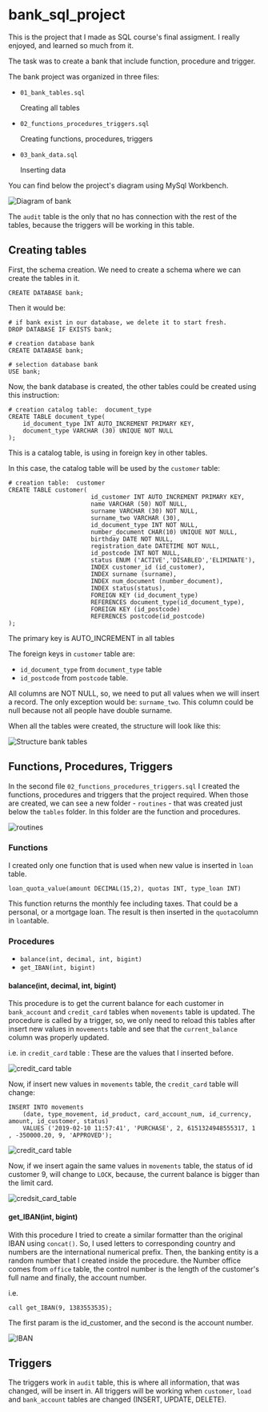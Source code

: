 # bank_sql_project

This is the project that I made as SQL course's final assigment. I really enjoyed, and learned so much from it.

The task was to create a bank that include function, procedure and trigger.

The bank project was organized in three files:

- `01_bank_tables.sql` 
  
  Creating all tables
  

- `02_functions_procedures_triggers.sql`
  
  Creating functions, procedures, triggers
  

- `03_bank_data.sql` 

    Inserting data

You can find below the project's diagram using MySql Workbench.

![Diagram of bank](bank_diagram.png)

The `audit` table is the only that no has connection with the rest of the tables, because the triggers will be working in this table.

## Creating tables

First, the schema creation. We need to create a schema where we can create the tables in it. 

`CREATE DATABASE bank;`

Then it would be: 

```mysql
# if bank exist in our database, we delete it to start fresh.
DROP DATABASE IF EXISTS bank;

# creation database bank
CREATE DATABASE bank;

# selection database bank
USE bank;
```

Now, the bank database is created, the other tables could be created using this instruction:

```mysql
# creation catalog table:  document_type
CREATE TABLE document_type(
	id_document_type INT AUTO_INCREMENT PRIMARY KEY,
    document_type VARCHAR (30) UNIQUE NOT NULL 
);
```
This is a catalog table, is using in foreign key in other tables. 

In this case, the catalog table will be used by the `customer` table:

```mysql
# creation table:  customer
CREATE TABLE customer(
                       id_customer INT AUTO_INCREMENT PRIMARY KEY,
                       name VARCHAR (50) NOT NULL,
                       surname VARCHAR (30) NOT NULL,
                       surname_two VARCHAR (30),
                       id_document_type INT NOT NULL,
                       number_document CHAR(10) UNIQUE NOT NULL,
                       birthday DATE NOT NULL,
                       registration_date DATETIME NOT NULL,
                       id_postcode INT NOT NULL,
                       status ENUM ('ACTIVE','DISABLED','ELIMINATE'),
                       INDEX customer_id (id_customer),
                       INDEX surname (surname),
                       INDEX num_document (number_document),
                       INDEX status(status),
                       FOREIGN KEY (id_document_type)
                       REFERENCES document_type(id_document_type),
                       FOREIGN KEY (id_postcode)
                       REFERENCES postcode(id_postcode)
);
```
The primary key is AUTO_INCREMENT in all tables

The foreign keys in `customer` table are:

- `id_document_type` from `document_type` table 
- `id_postcode` from `postcode` table.

All columns are NOT NULL, so, we need to put all values when we will insert a record. The only exception would be: `surname_two`. 
This column could be null because not all people have double surname.

When all the tables were created, the structure will look like this: 

![Structure bank tables](tables.png)

## Functions, Procedures, Triggers

In the second file `02_functions_procedures_triggers.sql` I created the functions, procedures and triggers that the project required.
When those are created, we can see a new folder - `routines` - that was created just below the `tables` folder. 
In this folder are the function and procedures.

![routines](routines.png)


### Functions

I created only one function that is used when new value is inserted in `loan` table.

`loan_quota_value(amount DECIMAL(15,2), quotas INT, type_loan INT)` 

This function returns the monthly fee including taxes. That could be a personal, or a mortgage loan.
The result is then inserted in the `quota`column in `loan`table.

### Procedures

- `balance(int, decimal, int, bigint)`
- `get_IBAN(int, bigint)`

#### balance(int, decimal, int, bigint)

This procedure is to get the current balance for each customer in `bank_account` and `credit_card` tables when `movements` table is updated.
The procedure is called by a trigger, so, we only need to reload this tables after insert new values in `movements` table and see that the `current_balance` column was properly updated.

i.e. in `credit_card` table : These are the values that I inserted before.

![credit_card table](credit_card_01.png)

Now, if insert new values in `movements` table, the `credit_card` table will change:

```mysql
INSERT INTO movements
    (date, type_movement, id_product, card_account_num, id_currency, amount, id_customer, status)
    VALUES ('2019-02-10 11:57:41', 'PURCHASE', 2, 6151324948555317, 1 , -350000.20, 9, 'APPROVED');

```

![credit_card table](credit_card_02.png)

Now, if we insert again the same values in `movements` table, the status of id customer 9, will change to `LOCK`, 
because, the current balance is bigger than the limit card.

![credsit_card_table](credit_card_03.png)

#### get_IBAN(int, bigint)

With this procedure I tried to create a similar formatter than the original IBAN using `concat()`.
So, I used letters to corresponding country and numbers are the international numerical prefix.
Then, the banking entity is a random number that I created inside the procedure.
the Number office comes from `office` table, the control number is the length of the customer's full name and
finally, the account number.

i.e. 
```mysql
call get_IBAN(9, 1383553535);
```
The first param is the id_customer, and the second is the account number.

![IBAN](iban.png)



## Triggers

The triggers work in `audit` table, 
this is where all information, that was changed, will be insert in.
All triggers will be working when `customer`, `load` and `bank_account` tables are changed (INSERT, UPDATE, DELETE).


